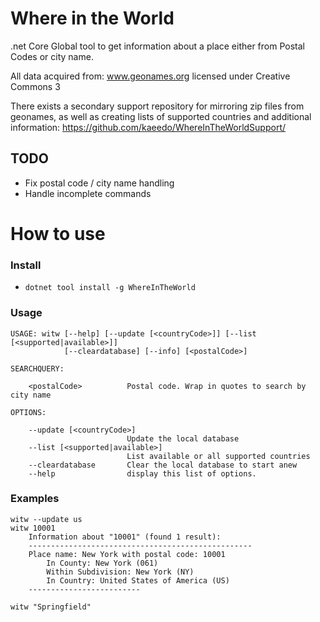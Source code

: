 # Where in the World
.net Core Global tool to get information about a place either from Postal Codes or city name.

All data acquired from: www.geonames.org licensed under Creative Commons 3

There exists a secondary support repository for mirroring zip files from geonames, as well as creating lists of supported countries and additional information: https://github.com/kaeedo/WhereInTheWorldSupport/

## TODO
* Fix postal code / city name handling
* Handle incomplete commands

# How to use

### Install
* `dotnet tool install -g WhereInTheWorld`

### Usage

	USAGE: witw [--help] [--update [<countryCode>]] [--list [<supported|available>]]
				[--cleardatabase] [--info] [<postalCode>]

	SEARCHQUERY:

		<postalCode>          Postal code. Wrap in quotes to search by city name

	OPTIONS:

		--update [<countryCode>]
							  Update the local database
		--list [<supported|available>]
							  List available or all supported countries
		--cleardatabase       Clear the local database to start anew
		--help                display this list of options.



### Examples

    witw --update us
	witw 10001
		Information about "10001" (found 1 result):
		--------------------------------------------------
		Place name: New York with postal code: 10001
			In County: New York (061)
			Within Subdivision: New York (NY)
			In Country: United States of America (US)
		-------------------------

	witw "Springfield"
